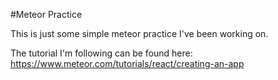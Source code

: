 #Meteor Practice

This is just some simple meteor practice I've been working on.

The tutorial I'm following can be found here: https://www.meteor.com/tutorials/react/creating-an-app

